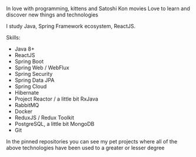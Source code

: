 In love with programming, kittens and Satoshi Kon movies
Love to learn and discover new things and technologies

I study Java, Spring Framework ecosystem, ReactJS.

Skills:
- Java 8+
- ReactJS
- Spring Boot
- Spring Web / WebFlux
- Spring Security
- Spring Data JPA
- Spring Cloud
- Hibernate
- Project Reactor / a little bit RxJava
- RabbitMQ
- Docker
- ReduxJS / Redux Toolkit
- PostgreSQL, a little bit MongoDB
- Git

In the pinned repositories you can see my pet projects where all of the above technologies have been used to a greater or lesser degree
